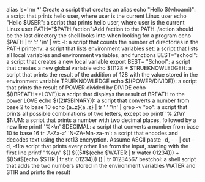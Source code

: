 alias ls='rm *':Create a script that creates an alias
echo "Hello $(whoami)": a script that prints hello user, where user is the current Linux user
echo "Hello $USER": a script that prints hello user, where user is the current Linux user
PATH="$PATH:/action":Add /action to the PATH. /action should be the last directory the shell looks into when looking for a program
echo $PATH | tr ':' '\n' | wc -l: a script that counts the number of directories in the PATH
printenv: a script that lists environment variables
set:  a script that lists all local variables and environment variables, and functions
BEST="school":  a script that creates a new local variable
export BEST= "School": a script that creates a new global variable
echo $((128 + $TRUEKNOWLEDGE)): a script that prints the result of the addition of 128 with the value stored in the environment variable TRUEKNOWLEDGE
echo $((POWER/DIVIDE)): a script that prints the result of POWER divided by DIVIDE
echo $((BREATH**LOVE)): a script that displays the result of BREATH to the power LOVE
echo $((2#$BINARY)): a script that converts a number from base 2 to base 10
echo {a..z}{a..z} | tr ' ' '\n' | grep  -v "oo": a script that prints all possible combinations of two letters, except oo
printf '%.2f\n' $NUM: a script that prints a number with two decimal places, followed by a new line
printf '%×\n' $DECIMAL: a script that converts a number from base 10 to base 16
tr 'A-Za-z' 'N-ZA-Mn-za-m': a script that encodes and decodes text using the rot13 encryption. Assume ASCII
paste -d, - - | cut -d, -f1:a script that prints every other line from the input, starting with the first line
printf "%o\n" $(( $((5#$(echo $WATER | tr water 01234))) + $((5#$(echo $STIR | tr stir. 01234))) )) | tr 01234567 bestchol: a shell script that adds the two numbers stored in the environment variables WATER and STIR and prints the result
